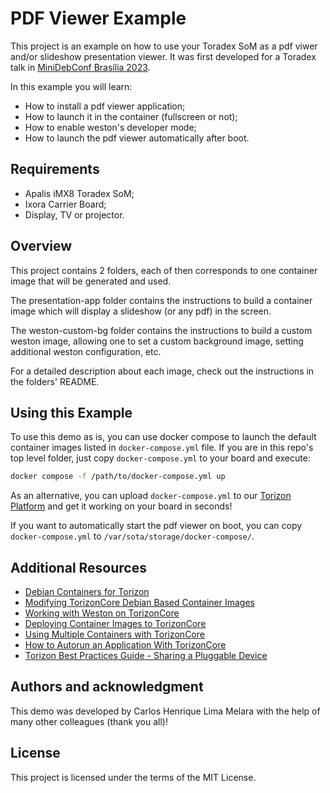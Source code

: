 # PDF Viewer Example
This project is an example on how to use your Toradex SoM as a pdf viwer and/or
slideshow presentation viewer. It was first developed for a Toradex talk in
[MiniDebConf Brasília 2023](https://brasilia.mini.debconf.org/).

In this example you will learn:
- How to install a pdf viewer application;
- How to launch it in the container (fullscreen or not);
- How to enable weston's developer mode;
- How to launch the pdf viewer automatically after boot.

## Requirements
- Apalis iMX8 Toradex SoM;
- Ixora Carrier Board;
- Display, TV or projector.

## Overview
This project contains 2 folders, each of then corresponds to one container
image that will be generated and used.

The presentation-app folder contains the instructions to build a container
image which will display a slideshow (or any pdf) in the screen.

The weston-custom-bg folder contains the instructions to build a custom weston
image, allowing one to set a custom background image, setting additional weston
configuration, etc.

For a detailed description about each image, check out the instructions in the
folders' README.

## Using this Example
To use this demo as is, you can use docker compose to launch the default
container images listed in `docker-compose.yml` file. If you are in this repo's
top level folder, just copy `docker-compose.yml` to your board and execute:

```bash
docker compose -f /path/to/docker-compose.yml up
```

As an alternative, you can upload `docker-compose.yml` to our [Torizon
Platform](https://app.torizon.io) and get it working on your board in seconds!

If you want to automatically start the pdf viewer on boot, you can copy
`docker-compose.yml` to `/var/sota/storage/docker-compose/`.

## Additional Resources
- [Debian Containers for Torizon](https://developer.toradex.com/torizon/provided-containers/debian-containers-for-torizon)
- [Modifying TorizonCore Debian Based Container Images](https://developer.toradex.com/torizon/provided-containers/modifying-torizoncore-debian-based-container-images)
- [Working with Weston on TorizonCore](https://developer.toradex.com/torizon/provided-containers/working-with-weston-on-torizoncore)
- [Deploying Container Images to TorizonCore](https://developer.toradex.com/torizon/application-development/deploying-container-images-to-torizoncore)
- [Using Multiple Containers with TorizonCore](https://developer.toradex.com/torizon/application-development/using-multiple-containers-with-torizoncore)
- [How to Autorun an Application With TorizonCore](https://developer.toradex.com/torizon/application-development/how-to-autorun-an-application-with-torizoncore)
- [Torizon Best Practices Guide - Sharing a Pluggable Device](https://developer.toradex.com/torizon/torizoncore/best-practices/torizon-best-practices-guide/#sharing-a-pluggable-device)

## Authors and acknowledgment
This demo was developed by Carlos Henrique Lima Melara with the help of many
other colleagues (thank you all)!

## License
This project is licensed under the terms of the MIT License.
